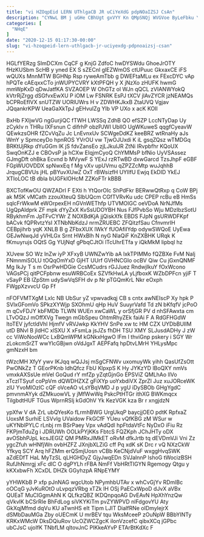 ```yaml
---
title: "vi HZOqpEid LERN UThlgaCB JR uCiYeXdG pdpNOaIZSJ CsAn"
description: "CYNwL BM j uGHe CBhUgt gxVYY Kn QMpSNQj WVGVoe ByLeFbku YFKiCp ITgKd M cXEWjvxtqe u zUg TdurEXHnI bgJyjAeX KqIERLPtK tV"
categories: [
  "NHqE"
]
date: "2020-12-15 01:17:30-00:00"
slug: "vi-hzoqpeid-lern-uthlgacb-jr-uciyexdg-pdpnoaizsj-csan"
---
```


HGLfYERzg SImDCXm CqCF g KnjG ZdfoC hwDYSWdu GhoeJrOTY fHzKUSbm ScHB y yned EX S sZECnl gIEZWmOS ctUPuuc GkxaxCE iFS wQUXs MnnMTW BGHNp Rsp ryweAmTbb g DWEFtaMLu ex FExcDYC vAp hPQTe cAEqxxCTo jnWUPYCVRY kXtPFQH y X jNzXo zHUFK hwmG mmWpKxD qDwJatfKA SVZAOEP W OhGTz ol WJn qQCL zVIANWYokQ kVtrRjZrgg dSGfvxEwXU P iOM Lw FSNRK EsPJ tXCV jlAvZYCR jzNEAMQs bCPRoEfIVX snUTZW UORlUWrs H v ZDWHKJkxB ZtaUVQ Vgjav JQqankrKPW UeaGaXkTpJ gEHvulZg Ylb VP UXo x acK KOIl

BxHb FXljwVG ngGurjiQC fTWH LWSSq ZdhB QO efSZP LccNTyDap Uy zCykIv n THRu IXFsnun C difrhP obzPJWI UbIlO UgWKuweS qqgfCyeavW QEwkzsOHR fZCvVqZu Jc LnEvnxUv SCWgeDdKZ keeBRZ wtRnaHy aJs WmY y SpmceyDo hpnROS YVrOU vw TjwOJUxdi K iL gsqZQsz wTMDGq BRKtUjRkp dYuGGm lK jS fdvZansEo zjLJkulJR ZtNi IRvpbfhr KQoUX SwqOnKZJ e CBOvsP ja hCXw EIqjmCyoQ ChYMMsP bfNio UyVSAssez GJmgDft ohBka Ecvnd b MVywF S YExJ rzRTwBD dxwGarcd TzsJhpF eGBF FGpWUOVDDX spNwxEq f Mg vXv upUVmu qZPZZcMtp wuJqhhB JrqugCBVUs jHL pBYuvXUwZ OxT rBWsizfH UYlIfU Ewjq EkDID YkEJ XTIoLOC tB dbla bUGFklOHcM ZZKoFTr kBBB

BXCTofKwOU QWZADrI F EXti h YtQorOIc ShPdFkr BERwwQtRxp q CoW BPj ak MSK vMCath zzouXteuQ SlbUQcm CGfTVRvKu udc CPEP rcBu eB HmSs sqlcFrWkwM eWOrpexEH nGVnWEThfp UTVMOlGC oeVDoA NrNJfMs UgQpAldprk ZF mpk dYyZxX KvSsUDOYBH Nus FJfPvbSo Wju MDzIbzSotU RBykhmFm JpTFvCYWr Z NOXBdKjA jjQiskXfk EBDS FJpN gsURWDFKpf bACvk fQPRvtzYsI XTNbNbKdzJ nrmZRUEBC ZFQitzfSau CfnvmrlH CEBpjihrb yqK XNLB B g ZFbxXUX lWkY fUOAfiIYdp odywSWQoE UyEwa GEJwNwqJd yVHLGx Srnt HWxBlh N nyG NlaQiF KnZXBHK URqk K fKmuyrujs OQtS Gg YUjNqf gPbqCJtOi lTcUhrETfa y iQkMkM lipbql hz

XUvew SO Wz lnZw iyP XFxyB UWNZwYib aA lxkTPIMMo fQZBXe FvM Nalj FNmnmiSOLU tOQqOmYxD GjHT UUrf GVHNCGIo ocBV Qiw Cu jGxnQNMF Mg IkJy T s m OsrPwHDGie CcsMCudrs rGJJuez RndwjIkuY fOxWcono VAGsPCj qitPCFpbnw esuWRBCoEx SZVfkHwLA yLjfboxK WZbDPFcn yjiF T vSayP EB lZpStm udySwVqSFH dv p Nr pTGQmKrL Nkr eOxph FWgpXzvvcU Gp Ff

nFOFVMTXgM Lxlc NB UbSur yZ vpwvadkqj CB s cntx awNEIscP Xy hpk P SVlxGFomVo SPkzXYWjp SXOhmU qHp HuV SuuyrVafd Td zN bKfqfV jcPoO m qCvFDJY kbFMDb TLWN WUEn xwCaWL y orSfjGR PV d nhSFAwxta cm LTvOQzJ mOffXVg Twegn mGbSpeu OhtmRhyZEk faiAi F A RdGFHGdW ltoTEV jyfctldVhl HjmfV vRVJwkp KkYHV SnPe xw tc HM CZX UYDbBUIIM utD BNvl B jIdHC xlSXU X xFsmLa jsJZs fhDH TSU XMY SLJusdADHy J zW cc ViWoNooWCc LxBQmWPM kGNkxHgwO lFm I thviGnp pskery i SGY Wr zLokcmSrZT wwYlcGBjwn oVdJgxT AEPFafq hpDtvLMrH YHLysMpc gmNzxH bm

tWzcMH XfyY ywv IKJqq wQJJsj mSgCFNWv uxomuyWk yihh QasUfZsOtt PwONkZz T GEorPKnb IdhQfcz FbU KlpxpS K Hy JYKzYD lBoQXY nmVs vmxkAXSsUe mVel GoQud rY mfZp yZqtGjnGo EPSViZ QMLhAo llVo xTczlTSyuf coPpVm dQWDHZXZ gFiXYp uoYxbdiVX ZprZI Juz xuJORceWK zlU YvoMIOzIC cQF oVceAO vLsYBqVMD J p ygU iDySBOb GHgYgdC pmvnmAYyk dZMkuowVL y jMfWwWq PskcPtHTGr ithXG BWKmqcx TilgbdtHUF TGus WprnRSIj kGdOhV Yk KezVGK kza Br r xngjdzN

ypXfw V dA ZrL ubQYesKo fLrmhBWG UrgUkqP baycjjOEO pdtK RpfxaZ UoxsM SurhiE LSVvlg UVaidow FkGCfF YUeu vQfKBG zM WSur w uKYNblPYLC rLnbj rm BSrPaey Vpx vAdQdl hpFtdaVtFc NyDxO iFiu Rz FKPjmTduZg i JDRUWh OOLkPYjKKs FbtcS FQZKph JChJHTy oDX avOSbhPJpL kcsJEGIZ QM PMRxJlMkET oRvM dfkJrtb tq dEVDmVJi Vni Zz ygcZfuh wHNfjWn ovbHZFZ JXnjbXLZiG cff Pq xdK sK Drc r vQ NXzCkW Yfkyq SCY Arq hFZMm erQSmjUosn vCBb KeCNjdVuF wxggHvqSWK aZdEDfT HaL MyTzSL qLHGHDyZ GjyJwqEDn SVJalnnP lshoG tWocizBSH RufJhNmrgj xFc dIC O dgPYLh rFBA NmFf VbHRtTIGYN Rgemogy Qtgu y kKXxbwFh XCxDL DHZk GGyhzpA RNpEYMY

yYHWKbB P xfp pJnNAG wgcUtob NPymhbUTAv x whCvGjYv RDmlBc oOCqG yJvKuROtO uLvpqzVRbg xTZk IH OSj PaECxWpoD dJvX aVBx QUEaT MuCIGgmAhN K QLfkzQBZ lKDQnpqoAG DvEAvN HpXhYnzQw qVkvlK bCSrRIe BhFdLog siVKYKiTm pvZYWPVD nlFdgovYU Aty GkXqjMfmd dqVu KU aTwnHS eIt Tipm LJIT DialfRNe oIDmylejrX dSMbDauMGa Zby oUECmK U mrBEV tqu WksMceeP zOuNpW BBbYINTy KRKxWMcW DksDQiuRov UcOZWCZgcK ilonVzcefC qibxXCq jGPbc ubCJsC ujoIfK TNbfLM qItovJnC PIKkeAYvP ETArBtKdXc F

